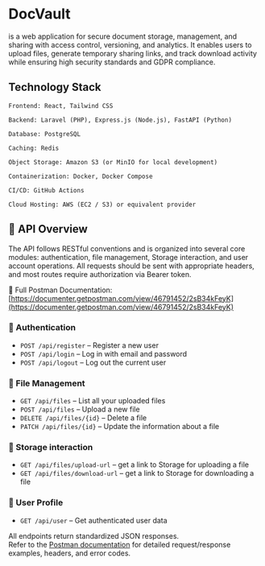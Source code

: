 # DocVault 
is a web application for secure document storage, management, and sharing with access control, versioning, and analytics. It enables users to upload files, generate temporary sharing links, and track download activity while ensuring high security standards and GDPR compliance.

## Technology Stack

    Frontend: React, Tailwind CSS

    Backend: Laravel (PHP), Express.js (Node.js), FastAPI (Python)

    Database: PostgreSQL

    Caching: Redis

    Object Storage: Amazon S3 (or MinIO for local development)

    Containerization: Docker, Docker Compose

    CI/CD: GitHub Actions

    Cloud Hosting: AWS (EC2 / S3) or equivalent provider

## 📡 API Overview

The API follows RESTful conventions and is organized into several core modules: authentication, file management, Storage interaction, and user account operations. All requests should be sent with appropriate headers, and most routes require authorization via Bearer token.

🔗 Full Postman Documentation: [https://documenter.getpostman.com/view/46791452/2sB34kFeyK](https://documenter.getpostman.com/view/46791452/2sB34kFeyK)

### 🔐 Authentication
- `POST /api/register` – Register a new user
- `POST /api/login` – Log in with email and password
- `POST /api/logout` – Log out the current user

### 📄 File Management
- `GET /api/files` – List all your uploaded files
- `POST /api/files` – Upload a new file
- `DELETE /api/files/{id}` – Delete a file
- `PATCH /api/files/{id}` – Update the information about a file

### 🤝 Storage interaction
- `GET /api/files/upload-url` – get a link to Storage for uploading a file
- `GET /api/files/download-url` – get a link to Storage for downloading a file

### 👤 User Profile
- `GET /api/user` – Get authenticated user data

All endpoints return standardized JSON responses.  
Refer to the [Postman documentation](https://documenter.getpostman.com/view/46791452/2sB34kFeyK) for detailed request/response examples, headers, and error codes.

